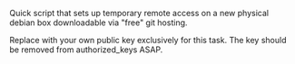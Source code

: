 Quick script that sets up temporary remote access on a new physical debian box downloadable via "free" git hosting. 

Replace with your own public key exclusively for this task. The key should be removed from authorized_keys ASAP.